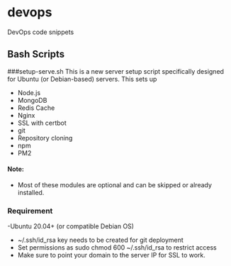 # devops
DevOps code snippets

## Bash Scripts
###setup-serve.sh
This is a new server setup script specifically designed for Ubuntu (or Debian-based) servers. 
This sets up
- Node.js
- MongoDB
- Redis Cache
- Nginx
- SSL with certbot
- git
- Repository cloning
- npm
- PM2

#### Note: 
- Most of these modules are optional and can be skipped or already installed.

### Requirement
-Ubuntu 20.04+ (or compatible Debian OS)
- ~/.ssh/id_rsa key needs to be created for git deployment
- Set permissions as sudo chmod 600 ~/.ssh/id_rsa to restrict access
- Make sure to point your domain to the server IP for SSL to work.
